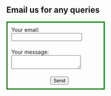 ## Email us for any queries


<body>
  <form
        name="input" 
        action="https://formspree.io/f/xrgjadad" 
        method="POST"
        style="border: 3px solid green; width:50%"
>
    <div style="padding:10px;">
      <label style="width:100%">
        Your email:
      </label>
      <input type="email" name="email">
    </div>
    <div style="padding:10px">
      <label style="width:100%">
        Your message:
      </label>
      <textarea name="message"></textarea>
    </div>
  <!-- your other form fields go here -->
    <input type="hidden" name="_subject" value="New query submitted" />
    <input type="hidden" name="_next" value="https://ruchibahl18.github.io/superlazycoder.github.io/thanks" />
    <div style="display:flex;width:100%;justify-content:center;padding:10px">
      <input type="submit" value="Send" />
    </div>


</form>
</body>